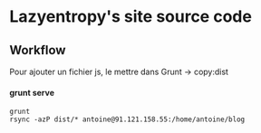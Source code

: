 # Lazyentropy's site source code

## Workflow


Pour ajouter un fichier js, le mettre dans Grunt -> copy:dist

#### grunt serve
```
grunt
rsync -azP dist/* antoine@91.121.158.55:/home/antoine/blog

```